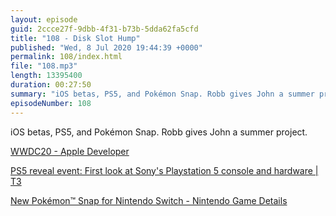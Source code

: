 ```yaml
---
layout: episode
guid: 2ccce27f-9dbb-4f31-b73b-5dda62fa5cfd
title: "108 - Disk Slot Hump"
published: "Wed, 8 Jul 2020 19:44:39 +0000"
permalink: 108/index.html
file: "108.mp3"
length: 13395400
duration: 00:27:50
summary: "iOS betas, PS5, and Pokémon Snap. Robb gives John a summer project."
episodeNumber: 108
---
```


iOS betas, PS5, and Pokémon Snap. Robb gives John a summer project.

[WWDC20 - Apple Developer](https://developer.apple.com/wwdc20/)

[PS5 reveal event: First look at Sony's Playstation 5 console and hardware | T3](https://www.t3.com/news/ps5-reveal-event-playstation-5-revealed)

[New Pokémon™ Snap for Nintendo Switch - Nintendo Game Details](https://www.nintendo.com/games/detail/new-pokemon-snap-switch/)
